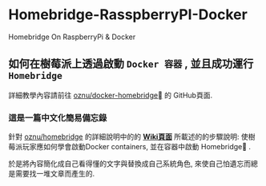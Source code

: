 # Homebridge-RasspberryPI-Docker

Homebridge On RaspberryPi &amp; Docker

## 如何在樹莓派上透過啟動 ```Docker 容器``` , 並且成功運行 ```Homebridge```

詳細教學內容請前往 [oznu/docker-homebridge](https://github.com/oznu/docker-homebridge/) 的 GitHub頁面.


### 這是一篇中文化簡易備忘錄

針對 [oznu/homebridge](https://hub.docker.com/r/oznu/homebridge/) 的詳細說明中的的 **[Wiki頁面](https://github.com/oznu/docker-homebridge.wiki.git)** 所載述的的步驟說明: 使樹莓派玩家應如何學會啟動Docker containers, 並在容器中啟動 Homebridge .

於是將內容簡化成自己看得懂的文字與替換成自己系統角色, 來使自己怕遺忘而總是需要找一堆文章而產生的.